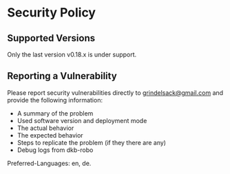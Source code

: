 <!-- markdownlint-disable  MD013 -->
<!-- wiki-title Security Policy -->
# Security Policy

## Supported Versions

Only the last version v0.18.x is under support.

## Reporting a Vulnerability

Please report security vulnerabilities directly to grindelsack@gmail.com and provide the following information:

- A summary of the problem
- Used software version and deployment mode
- The actual behavior
- The expected behavior
- Steps to replicate the problem (if they there are any)
- Debug logs from dkb-robo

Preferred-Languages: en, de.
